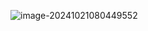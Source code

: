 ![image-20241021080449552](https://cdn.jsdelivr.net/gh/jiaxi1223/imageBeds_Typora@master/image-20241021080449552.png)
